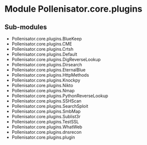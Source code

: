 Module Pollenisator.core.plugins
================================

Sub-modules
-----------
* Pollenisator.core.plugins.BlueKeep
* Pollenisator.core.plugins.CME
* Pollenisator.core.plugins.Crtsh
* Pollenisator.core.plugins.Default
* Pollenisator.core.plugins.DigReverseLookup
* Pollenisator.core.plugins.Dirsearch
* Pollenisator.core.plugins.EternalBlue
* Pollenisator.core.plugins.HttpMethods
* Pollenisator.core.plugins.Knockpy
* Pollenisator.core.plugins.Nikto
* Pollenisator.core.plugins.Nmap
* Pollenisator.core.plugins.PythonReverseLookup
* Pollenisator.core.plugins.SSHScan
* Pollenisator.core.plugins.SearchSploit
* Pollenisator.core.plugins.SmbMap
* Pollenisator.core.plugins.Sublist3r
* Pollenisator.core.plugins.TestSSL
* Pollenisator.core.plugins.WhatWeb
* Pollenisator.core.plugins.dnsrecon
* Pollenisator.core.plugins.plugin